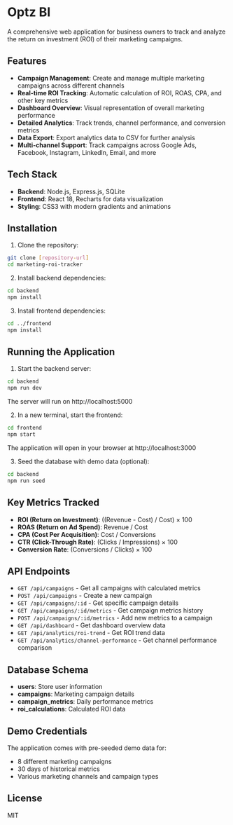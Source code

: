 # Optz BI

A comprehensive web application for business owners to track and analyze the return on investment (ROI) of their marketing campaigns.

## Features

- **Campaign Management**: Create and manage multiple marketing campaigns across different channels
- **Real-time ROI Tracking**: Automatic calculation of ROI, ROAS, CPA, and other key metrics
- **Dashboard Overview**: Visual representation of overall marketing performance
- **Detailed Analytics**: Track trends, channel performance, and conversion metrics
- **Data Export**: Export analytics data to CSV for further analysis
- **Multi-channel Support**: Track campaigns across Google Ads, Facebook, Instagram, LinkedIn, Email, and more

## Tech Stack

- **Backend**: Node.js, Express.js, SQLite
- **Frontend**: React 18, Recharts for data visualization
- **Styling**: CSS3 with modern gradients and animations

## Installation

1. Clone the repository:
```bash
git clone [repository-url]
cd marketing-roi-tracker
```

2. Install backend dependencies:
```bash
cd backend
npm install
```

3. Install frontend dependencies:
```bash
cd ../frontend
npm install
```

## Running the Application

1. Start the backend server:
```bash
cd backend
npm run dev
```
The server will run on http://localhost:5000

2. In a new terminal, start the frontend:
```bash
cd frontend
npm start
```
The application will open in your browser at http://localhost:3000

3. Seed the database with demo data (optional):
```bash
cd backend
npm run seed
```

## Key Metrics Tracked

- **ROI (Return on Investment)**: ((Revenue - Cost) / Cost) × 100
- **ROAS (Return on Ad Spend)**: Revenue / Cost
- **CPA (Cost Per Acquisition)**: Cost / Conversions
- **CTR (Click-Through Rate)**: (Clicks / Impressions) × 100
- **Conversion Rate**: (Conversions / Clicks) × 100

## API Endpoints

- `GET /api/campaigns` - Get all campaigns with calculated metrics
- `POST /api/campaigns` - Create a new campaign
- `GET /api/campaigns/:id` - Get specific campaign details
- `GET /api/campaigns/:id/metrics` - Get campaign metrics history
- `POST /api/campaigns/:id/metrics` - Add new metrics to a campaign
- `GET /api/dashboard` - Get dashboard overview data
- `GET /api/analytics/roi-trend` - Get ROI trend data
- `GET /api/analytics/channel-performance` - Get channel performance comparison

## Database Schema

- **users**: Store user information
- **campaigns**: Marketing campaign details
- **campaign_metrics**: Daily performance metrics
- **roi_calculations**: Calculated ROI data

## Demo Credentials

The application comes with pre-seeded demo data for:
- 8 different marketing campaigns
- 30 days of historical metrics
- Various marketing channels and campaign types

## License

MIT